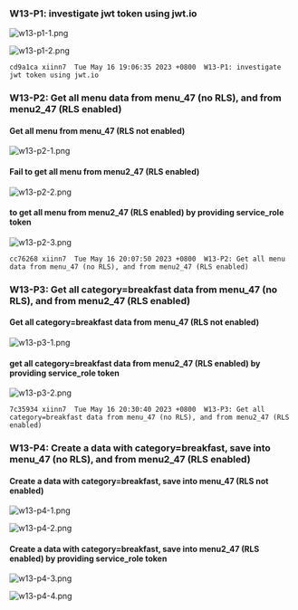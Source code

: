 ### W13-P1: investigate jwt token using jwt.io

![w13-p1-1.png](https://wulpvnyfrkevttsnpoeg.supabase.co/storage/v1/object/public/demo-47/md_img/w13-p1-1.png)

![w13-p1-2.png](https://wulpvnyfrkevttsnpoeg.supabase.co/storage/v1/object/public/demo-47/md_img/w13-p1-2.png)

```
cd9a1ca xiinn7  Tue May 16 19:06:35 2023 +0800  W13-P1: investigate jwt token using jwt.io
```

### W13-P2: Get all menu data from menu_47 (no RLS), and from menu2_47 (RLS enabled)

#### Get all menu from menu_47 (RLS not enabled)

![w13-p2-1.png](https://wulpvnyfrkevttsnpoeg.supabase.co/storage/v1/object/public/demo-47/md_img/w13-p2-1.png)

#### Fail to get all menu from menu2_47 (RLS enabled)

![w13-p2-2.png](https://wulpvnyfrkevttsnpoeg.supabase.co/storage/v1/object/public/demo-47/md_img/w13-p2-2.png)

#### to get all menu from menu2_47 (RLS enabled) by providing service_role token

![w13-p2-3.png](https://wulpvnyfrkevttsnpoeg.supabase.co/storage/v1/object/public/demo-47/md_img/w13-p2-3.png?t=2023-05-16T12%3A07%3A07.350Z)

```
cc76268 xiinn7  Tue May 16 20:07:50 2023 +0800  W13-P2: Get all menu data from menu_47 (no RLS), and from menu2_47 (RLS enabled)
```

### W13-P3: Get all category=breakfast data from menu_47 (no RLS), and from menu2_47 (RLS enabled)

#### Get all category=breakfast data from menu_47 (RLS not enabled)

![w13-p3-1.png](https://wulpvnyfrkevttsnpoeg.supabase.co/storage/v1/object/public/demo-47/md_img/w13-p3-1.png)

#### get all category=breakfast data from menu2_47 (RLS enabled) by providing service_role token

![w13-p3-2.png](https://wulpvnyfrkevttsnpoeg.supabase.co/storage/v1/object/public/demo-47/md_img/w13-p3-2.png?t=2023-05-16T12%3A30%3A10.212Z)

```
7c35934 xiinn7  Tue May 16 20:30:40 2023 +0800  W13-P3: Get all category=breakfast data from menu_47 (no RLS), and from menu2_47 (RLS enabled)
```

### W13-P4: Create a data with category=breakfast, save into menu_47 (no RLS), and from menu2_47 (RLS enabled)

#### Create a data with category=breakfast, save into menu_47 (RLS not enabled)

![w13-p4-1.png](https://wulpvnyfrkevttsnpoeg.supabase.co/storage/v1/object/public/demo-47/md_img/w13-p4-1.png)

![w13-p4-2.png](https://wulpvnyfrkevttsnpoeg.supabase.co/storage/v1/object/public/demo-47/md_img/w13-p4-2.png)

#### Create a data with category=breakfast, save into menu2_47 (RLS enabled) by providing service_role token

![w13-p4-3.png](https://wulpvnyfrkevttsnpoeg.supabase.co/storage/v1/object/public/demo-47/md_img/w13-p4-3.png)

![w13-p4-4.png](https://wulpvnyfrkevttsnpoeg.supabase.co/storage/v1/object/public/demo-47/md_img/w13-p4-4.png)